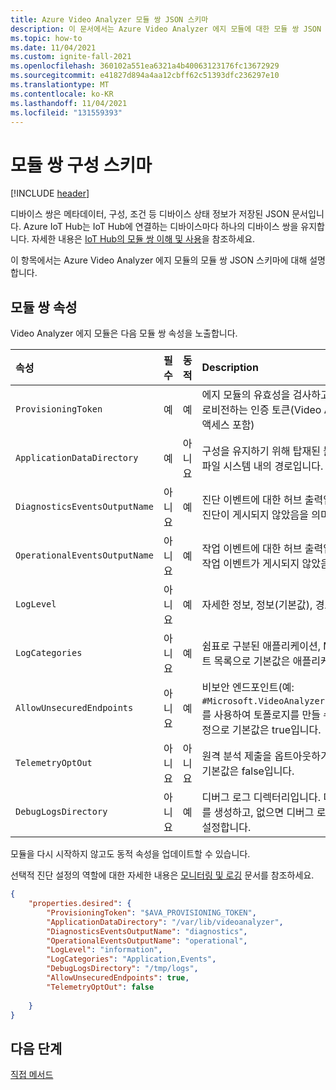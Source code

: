```yaml
---
title: Azure Video Analyzer 모듈 쌍 JSON 스키마
description: 이 문서에서는 Azure Video Analyzer 에지 모듈에 대한 모듈 쌍 JSON 스키마에 대한 개요를 제공합니다.
ms.topic: how-to
ms.date: 11/04/2021
ms.custom: ignite-fall-2021
ms.openlocfilehash: 360102a551ea6321a4b40063123176fc13672929
ms.sourcegitcommit: e41827d894a4aa12cbff62c51393dfc236297e10
ms.translationtype: MT
ms.contentlocale: ko-KR
ms.lasthandoff: 11/04/2021
ms.locfileid: "131559393"
---
```

# <a name="module-twin-configuration-schema"></a>모듈 쌍 구성 스키마

[!INCLUDE [header](includes/edge-env.md)]

디바이스 쌍은 메타데이터, 구성, 조건 등 디바이스 상태 정보가 저장된 JSON 문서입니다. Azure IoT Hub는 IoT Hub에 연결하는 디바이스마다 하나의 디바이스 쌍을 유지합니다. 자세한 내용은 [IoT Hub의 모듈 쌍 이해 및 사용](../../../iot-hub/iot-hub-devguide-module-twins.md)을 참조하세요.

이 항목에서는 Azure Video Analyzer 에지 모듈의 모듈 쌍 JSON 스키마에 대해 설명합니다.

## <a name="module-twin-properties"></a>모듈 쌍 속성

Video Analyzer 에지 모듈은 다음 모듈 쌍 속성을 노출합니다.

| 속성                    | 필수 | 동적 | Description                                                  |
| :-------------------------- | :------- | :------ | :----------------------------------------------------------- |
| `ProvisioningToken`          | 예      | 예      | 에지 모듈의 유효성을 검사하고 클라우드 서비스를 프로비전하는 인증 토큰(Video Analyzer 계정에 대한 액세스 포함) |
| `ApplicationDataDirectory`    | 예      | 아니요      | 구성을 유지하기 위해 탑재된 볼륨에 매핑되는 모듈 파일 시스템 내의 경로입니다.       |
| `DiagnosticsEventsOutputName` | 아니요       | 예     | 진단 이벤트에 대한 허브 출력입니다. (비어 있는 경우 진단이 게시되지 않았음을 의미함) |
| `OperationalEventsOutputName` | 아니요       | 예     | 작업 이벤트에 대한 허브 출력입니다. (비어 있는 경우 작업 이벤트가 게시되지 않았음을 의미함) |
| `LogLevel`                    | 아니요       | 예     | 자세한 정보, 정보(기본값), 경고, 오류, 없음 중 하나 |
| `LogCategories`               | 아니요       | 예     | 쉼표로 구분된 애플리케이션, MediaPipeline, 이벤트 목록으로 기본값은 애플리케이션, 이벤트입니다. |
| `AllowUnsecuredEndpoints`     | 아니요       | 예     | 비보안 엔드포인트(예: `#Microsoft.VideoAnalyzer.UnsecuredEndpoint`)를 사용하여 토폴로지를 만들 수 있도록 하는 부울 설정으로 기본값은 true입니다.        |
| `TelemetryOptOut`             | 아니요       | 아니요     | 원격 분석 제출을 옵트아웃하기 위한 부울 설정으로 기본값은 false입니다.       |
| `DebugLogsDirectory`          | 아니요       | 예     | 디버그 로그 디렉터리입니다. 디렉터리가 있으면 로그를 생성하고, 없으면 디버그 로그를 사용하지 않도록 설정합니다.       |

모듈을 다시 시작하지 않고도 동적 속성을 업데이트할 수 있습니다. 

선택적 진단 설정의 역할에 대한 자세한 내용은 [모니터링 및 로깅](monitor-log-edge.md) 문서를 참조하세요.

```json
{
    "properties.desired": {
        "ProvisioningToken": "$AVA_PROVISIONING_TOKEN",
        "ApplicationDataDirectory": "/var/lib/videoanalyzer",
        "DiagnosticsEventsOutputName": "diagnostics",
        "OperationalEventsOutputName": "operational",
        "LogLevel": "information",
        "LogCategories": "Application,Events",
        "DebugLogsDirectory": "/tmp/logs",
        "AllowUnsecuredEndpoints": true,
        "TelemetryOptOut": false    
     
    }
}
```

## <a name="next-steps"></a>다음 단계

[직접 메서드](direct-methods.md)
